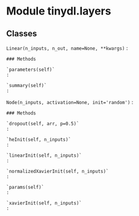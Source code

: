 Module tinydl.layers
====================

Classes
-------

`Linear(n_inputs, n_out, name=None, **kwargs)`
:   

    ### Methods

    `parameters(self)`
    :

    `summary(self)`
    :

`Node(n_inputs, activation=None, init='random')`
:   

    ### Methods

    `dropout(self, arr, p=0.5)`
    :

    `heInit(self, n_inputs)`
    :

    `linearInit(self, n_inputs)`
    :

    `normalizedXavierInit(self, n_inputs)`
    :

    `params(self)`
    :

    `xavierInit(self, n_inputs)`
    :